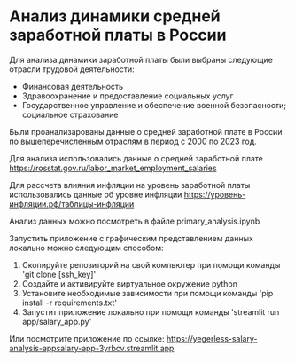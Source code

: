 # Анализ динамики средней заработной платы в России

Для анализа динамики заработной платы были выбраны следующие отрасли трудовой деятельности:
* Финансовая деятельность
* Здравоохранение и предоставление социальных услуг
* Государственное управление и обеспечение военной безопасности; социальное страхование

Были проанализарованы данные о средней заработной плате в России по вышеперечисленным отраслям в период с 2000 по 2023 год.

Для анализа использовались данные о средней заработной плате https://rosstat.gov.ru/labor_market_employment_salaries

Для рассчета влияния инфляции на уровень заработной платы использовались данные об уровне инфляции https://уровень-инфляции.рф/таблицы-инфляции

Анализ данных можно посмотреть в файле primary_analysis.ipynb

Запустить приложение с графическим представлением данных локально можно следующим способом:
1. Скопируйте репозиторий на свой компьютер при помощи команды 'git clone [ssh_key]'
2. Создайте и активируйте виртуальное окружение python
3. Установите необходимые зависимости при помощи команды 'pip install -r requirements.txt'
4. Запустит приложение локально при помощи команды 'streamlit run app/salary_app.py'

Или посмотрите приложение по ссылке: https://yegerless-salary-analysis-appsalary-app-3yrbcv.streamlit.app
